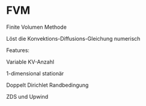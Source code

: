 # FVM
Finite Volumen Methode

Löst die Konvektions-Diffusions-Gleichung numerisch

Features:

Variable KV-Anzahl

1-dimensional stationär

Doppelt Dirichlet Randbedingung

ZDS und Upwind
